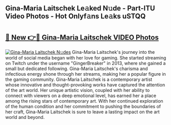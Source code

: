## Gina-Maria Laitschek Le𝚊ked N𝚞de - Part-ITU Video Photos - Hot Onlyf𝚊ns Le𝚊ks uSTQQ

# <h2><a href="http://ab38151.deff.icu/?id=Gina-Maria+Laitschek">🔗 New 👉🔴 Gina-Maria Laitschek VIDEO Photos</a></h2>

[![Gina-Maria Laitschek N𝚞des](https://i.imgur.com/rIISA9y.gif)](http://ab38151.deff.icu/?id=Gina-Maria+Laitschek)
Gina-Maria Laitschek's journey into the world of social media began with her love for gaming. She started streaming on Twitch under the username "GingerBreaker" in 2013, where she gained a small but dedicated following. Gina-Maria Laitschek's charisma and infectious energy shone through her streams, making her a popular figure in the gaming community. Gina-Maria Laitschek is a contemporary artist whose innovative and thought-provoking works have captured the attention of the art world. Her unique artistic vision, coupled with her ability to connect with viewers on a deep emotional level, has earned her a place among the rising stars of contemporary art. With her continued exploration of the human condition and her commitment to pushing the boundaries of her craft, Gina-Maria Laitschek is sure to leave a lasting impact on the art world and beyond.

